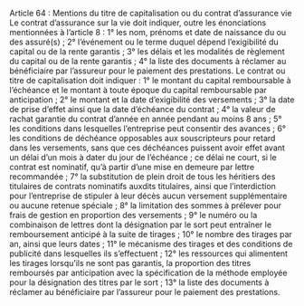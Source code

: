 Article 64 : Mentions du titre de capitalisation ou du contrat d’assurance vie
Le contrat d’assurance sur la vie doit indiquer, outre les énonciations mentionnées à l’article 8 :
1° les nom, prénoms et date de naissance du ou des assuré(s) ;
2° l’événement ou le terme duquel dépend l’exigibilité du capital ou de la rente garantis ;
3° les délais et les modalités de règlement du capital ou de la rente garantis ;
4° la liste des documents à réclamer au bénéficiaire par l’assureur pour le paiement des prestations.
Le contrat ou titre de capitalisation doit indiquer :
1° le montant du capital remboursable à l’échéance et le montant à toute époque du capital remboursable par anticipation ;
2° le montant et la date d’exigibilité des versements ;
3° la date de prise d’effet ainsi que la date d’échéance du contrat ;
4° la valeur de rachat garantie du contrat d’année en année pendant au moins 8 ans ;
5° les conditions dans lesquelles l’entreprise peut consentir des avances ;
6° les conditions de déchéance opposables aux souscripteurs pour retard dans les versements, sans que ces déchéances puissent avoir effet avant un délai d’un mois à dater du jour de l’échéance ; ce délai ne court, si le contrat est nominatif, qu’à partir d’une mise en demeure par lettre recommandée ;
7° la substitution de plein droit de tous les héritiers des titulaires de contrats nominatifs auxdits titulaires, ainsi que l’interdiction pour l’entreprise de stipuler à leur décès aucun versement supplémentaire ou aucune retenue spéciale ;
8° la limitation des sommes à prélever pour frais de gestion en proportion des versements ;
9° le numéro ou la combinaison de lettres dont la désignation par le sort peut entraîner le remboursement anticipé à la suite de tirages ;
10° le nombre des tirages par an, ainsi que leurs dates ;
11° le mécanisme des tirages et des conditions de publicité dans lesquelles ils s’effectuent ;
12° les ressources qui alimentent les tirages lorsqu’ils ne sont pas garantis, la proportion des titres remboursés par anticipation avec la spécification de la méthode employée pour la désignation des titres par le sort ;
13° la liste des documents à réclamer au bénéficiaire par l’assureur pour le paiement des prestations.